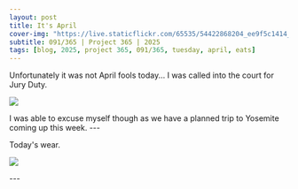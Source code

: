 ```yaml
---
layout: post
title: It's April
cover-img: "https://live.staticflickr.com/65535/54422868204_ee9f5c1414_h.jpg"
subtitle: 091/365 | Project 365 | 2025
tags: [blog, 2025, project 365, 091/365, tuesday, april, eats]
---
```

<style>
  .intro-header.big-img {
    background-position:center; 
  }
</style>
Unfortunately it was not April fools today... I was called into the court for Jury Duty.
<p class="post-img-wrap">
  <img src="https://live.staticflickr.com/65535/54425382090_7c679f60ba_h.jpg">
</p>
I was able to excuse myself though as we have a planned trip to Yosemite coming up this week.
---

Today's wear.
<p class="post-img-wrap">
  <img src="https://live.staticflickr.com/65535/54425190559_92c790dfb4_h.jpg">
</p>
---
